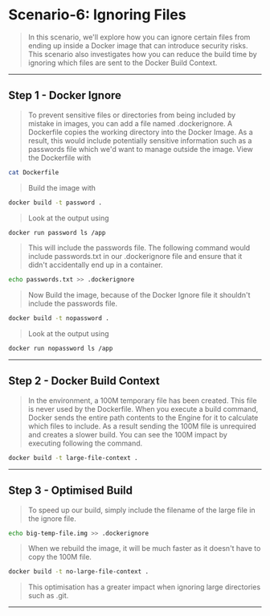# Scenario-6: Ignoring Files
>In this scenario, we'll explore how you can ignore certain files from ending up inside a Docker image that can introduce security risks. This scenario also investigates how you can reduce the build time by ignoring which files are sent to the Docker Build Context.
---
## Step 1 - Docker Ignore
>To prevent sensitive files or directories from being included by mistake in images, you can add a file named .dockerignore.
>A Dockerfile copies the working directory into the Docker Image. As a result, this would include potentially sensitive information such as a passwords file which we'd want to manage outside the image. View the Dockerfile with 
```bash
cat Dockerfile
```
>Build the image with 
```bash
docker build -t password .
```
>Look at the output using 
```bash
docker run password ls /app
```
>This will include the passwords file.
>The following command would include passwords.txt in our .dockerignore file and ensure that it didn't accidentally end up in a container.
```bash
echo passwords.txt >> .dockerignore
```
>Now Build the image, because of the Docker Ignore file it shouldn't include the passwords file.
```bash
docker build -t nopassword .
```
>Look at the output using 
```bash
docker run nopassword ls /app
```
---
## Step 2 - Docker Build Context
>In the environment, a 100M temporary file has been created. This file is never used by the Dockerfile. When you execute a build command, Docker sends the entire path contents to the Engine for it to calculate which files to include. As a result sending the 100M file is unrequired and creates a slower build.
>You can see the 100M impact by executing following the command.
```bash
docker build -t large-file-context .
```
---
## Step 3 - Optimised Build
>To speed up our build, simply include the filename of the large file in the ignore file.
```bash
echo big-temp-file.img >> .dockerignore
```
>When we rebuild the image, it will be much faster as it doesn't have to copy the 100M file.
```bash
docker build -t no-large-file-context .
```
>This optimisation has a greater impact when ignoring large directories such as .git.

---